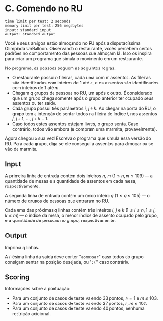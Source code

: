 # C. Comendo no RU

```
time limit per test: 2 seconds
memory limit per test: 256 megabytes
input: standard input
output: standard output
```

Você e seus amigos estão almoçando no RU após a disputadíssima Olimpíada UnBalloon. Observando o restaurante, vocês percebem certos padrões no comportamento das pessoas que almoçam lá. Isso os inspira para criar um programa que simula o movimento em um restaurante.

No programa, as pessoas seguem as seguintes regras:

- O restaurante possui $n$ fileiras, cada uma com m assentos. As fileiras são identificadas com inteiros de $1$ até $n$, e os assentos são identificados com inteiros de $1$ até $m$.
- Chegam $q$ grupos de pessoas no RU, um após o outro. É considerado que um grupo chega somente após o grupo anterior ter ocupado seus assentos ou ter saído.
- Cada grupo possui três parâmetros $i$, $j$ e $k$. Ao chegar na porta do RU, o grupo tem a intenção de sentar todos na fileira de índice $i$, nos assentos $j$, $j+1$, ..., $j+k−1$.
- Caso todos estes assentos estejam livres, o grupo senta. Caso contrário, todos vão embora (e compram uma marmita, provavelmente).

Agora chegou a sua vez! Escreva o programa que simula essa versão do RU. Para cada grupo, diga se ele conseguirá assentos para almoçar ou se vão de marmita.

## Input

A primeira linha de entrada contém dois inteiros $n$, $m$ ($1 \le n,m \le 109$) — a quantidade de mesas e a quantidade de assentos em cada mesa, respectivamente.

A segunda linha de entrada contém um único inteiro $q$ ($1 \le q \le 105$) — o número de grupos de pessoas que entraram no RU.

Cada uma das próximas $q$ linhas contém três inteiros $i$, $j$ e $k$ ($1 \le i \le n$, $1 \le j$, $k \le m$) — o índice da mesa, o menor índice de assento ocupado pelo grupo, e a quantidade de pessoas no grupo, respectivamente.

## Output

Imprima $q$ linhas.

A $i$-ésima linha da saída deve conter "`aomossar`" caso todos do grupo consigam sentar na posição desejada, ou "`:(`" caso contrário.

## Scoring

Informações sobre a pontuação:
- Para um conjunto de casos de teste valendo $33$ pontos, $n=1$ e $m \le103$.
- Para um conjunto de casos de teste valendo $27$ pontos, $n,m \le 103$.
- Para um conjunto de casos de teste valendo $40$ pontos, nenhuma restrição adicional.